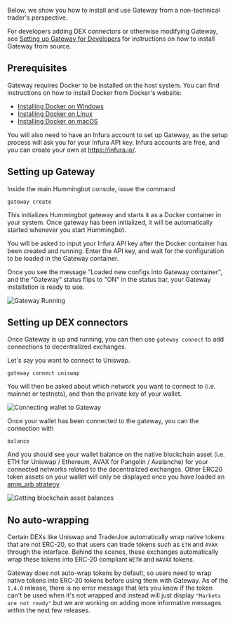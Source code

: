 Below, we show you how to install and use Gateway from a non-technical trader's perspective. 

For developers adding DEX connectors or otherwise modifying Gateway, see [Setting up Gateway for Developers](/developers/gateway/setup/) for instructions on how to install Gateway from source.

## Prerequisites

Gateway requires Docker to be installed on the host system. You can find instructions on how to install Docker from Docker's website:

* [Installing Docker on Windows](https://docs.docker.com/desktop/windows/install/)
* [Installing Docker on Linux](https://docs.docker.com/engine/install/ubuntu/)
* [Installing Docker on macOS](https://docs.docker.com/desktop/mac/install/)

You will also need to have an Infura account to set up Gateway, as the setup process will ask you for your Infura API key. Infura accounts are free, and you can create your own at https://infura.io/.

## Setting up Gateway

Inside the main Hummingbot console, issue the command

```
gateway create
```

This initializes Hummingbot gateway and starts it as a Docker container in your system. Once gateway has been initialized, it will be automatically started whenever you start Hummingbot.

You will be asked to input your Infura API key after the Docker container has been created and running. Enter the API key, and wait for the configuration to be loaded in the Gateway container.

Once you see the message "Loaded new configs into Gateway container", and the "Gateway" status flips to "ON" in the status bar, your Gateway installation is ready to use.

![Gateway Running](/assets/img/gateway-create.png)

## Setting up DEX connectors

Once Gateway is up and running, you can then use `gateway connect` to add connections to decentralized exchanges. 

Let's say you want to connect to Uniswap.

```
gateway connect uniswap
```

You will then be asked about which network you want to connect to (i.e. mainnet or testnets), and then the private key of your wallet.

![Connecting wallet to Gateway](/assets/img/gateway-connect.png)

Once your wallet has been connected to the gateway, you can the connection with

```
balance
```

And you should see your wallet balance on the native blockchain asset (i.e. ETH for Uniswap / Ethereum, AVAX for Pangolin / Avalanche) for your connected networks related to the decentralized exchanges. Other ERC20 token assets on your wallet will only be displayed once you have loaded an [amm_arb strategy](/strategies/amm-arbitrage/).

![Getting blockchain asset balances](/assets/img/gateway-balance.png)

## No auto-wrapping

Certain DEXs like Uniswap and TraderJoe automatically wrap native tokens that are not ERC-20, so that users can trade tokens such as `ETH` and `AVAX` through the interface. Behind the scenes, these exchanges automatically wrap these tokens into ERC-20 compliant `WETH` and `WAVAX` tokens.

Gateway does not auto-wrap tokens by default, so users need to wrap native tokens into ERC-20 tokens before using them with Gateway. As of the `1.4.0` release, there is no error message that lets you know if the token can't be used when it's not wrapped and instead will just display ``"Markets are not ready"`` but we are working on adding more informative messages within the next few releases.
